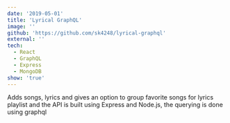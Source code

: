 ```yaml
---
date: '2019-05-01'
title: 'Lyrical GraphQL'
image: ''
github: 'https://github.com/sk4248/lyrical-graphql'
external: ''
tech:
  - React
  - GraphQL
  - Express
  - MongoDB
show: 'true'
---
```


Adds songs, lyrics and gives an option to group favorite songs for lyrics playlist and the API is built using Express and Node.js, the querying is done using graphql
